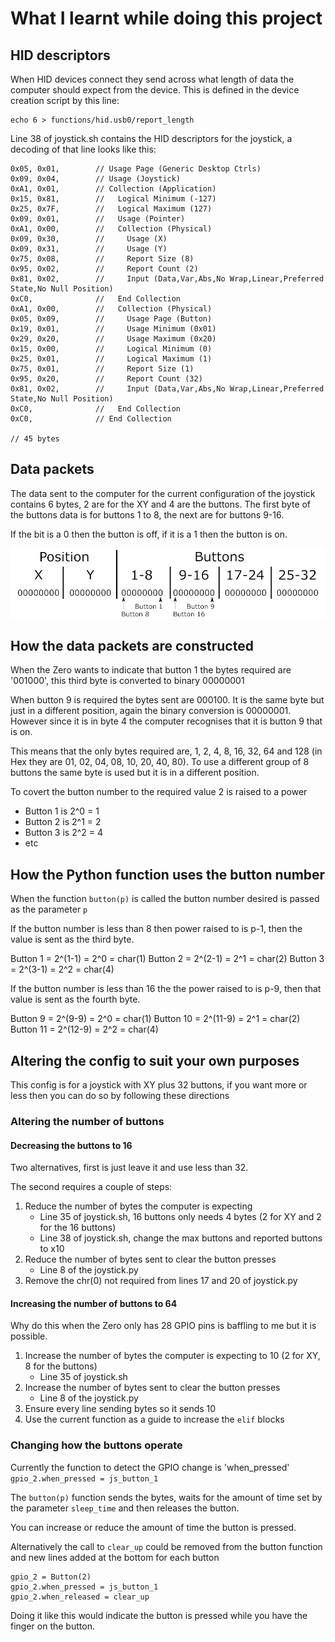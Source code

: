 # What I learnt while doing this project

## HID descriptors
When HID devices connect they send across what length of data the computer should expect from the device. This is defined in the device creation script by this line:
```
echo 6 > functions/hid.usb0/report_length
```

Line 38 of joystick.sh contains the HID descriptors for the joystick, a decoding of that line looks like this:
```
0x05, 0x01,        // Usage Page (Generic Desktop Ctrls)
0x09, 0x04,        // Usage (Joystick)
0xA1, 0x01,        // Collection (Application)
0x15, 0x81,        //   Logical Minimum (-127)
0x25, 0x7F,        //   Logical Maximum (127)
0x09, 0x01,        //   Usage (Pointer)
0xA1, 0x00,        //   Collection (Physical)
0x09, 0x30,        //     Usage (X)
0x09, 0x31,        //     Usage (Y)
0x75, 0x08,        //     Report Size (8)
0x95, 0x02,        //     Report Count (2)
0x81, 0x02,        //     Input (Data,Var,Abs,No Wrap,Linear,Preferred State,No Null Position)
0xC0,              //   End Collection
0xA1, 0x00,        //   Collection (Physical)
0x05, 0x09,        //     Usage Page (Button)
0x19, 0x01,        //     Usage Minimum (0x01)
0x29, 0x20,        //     Usage Maximum (0x20)
0x15, 0x00,        //     Logical Minimum (0)
0x25, 0x01,        //     Logical Maximum (1)
0x75, 0x01,        //     Report Size (1)
0x95, 0x20,        //     Report Count (32)
0x81, 0x02,        //     Input (Data,Var,Abs,No Wrap,Linear,Preferred State,No Null Position)
0xC0,              //   End Collection
0xC0,              // End Collection

// 45 bytes
```

## Data packets
The data sent to the computer for the current configuration of the joystick contains 6 bytes, 2 are for the XY and 4 are the buttons. The first byte of the buttons data is for buttons 1 to 8, the next are for buttons 9-16.

If the bit is a 0 then the button is off, if it is a 1 then the button is on.

![Joystick device](/images/04-data.png)

## How the data packets are constructed
When the Zero wants to indicate that button 1 the bytes required are '001000', this third byte is converted to binary
00000001

When button 9 is required the bytes sent are 000100. It is the same byte but just in a different position, again the binary conversion is 00000001. However since it is in byte 4 the computer recognises that it is button 9 that is on.

This means that the only bytes required are, 1, 2, 4, 8, 16, 32, 64 and 128 (in Hex they are 01, 02, 04, 08, 10, 20, 40, 80). To use a different group of 8 buttons the same byte is used but it is in a different position.

To covert the button number to the required value 2 is raised to a power
- Button 1 is 2^0 = 1
- Button 2 is 2^1 = 2
- Button 3 is 2^2 = 4
- etc

## How the Python function uses the button number
When the function ```button(p)``` is called the button number desired is passed as the parameter ```p```

If the button number is less than 8 then power raised to is p-1, then the value is sent as the third byte.

Button 1 = 2^(1-1) = 2^0 = char(1)
Button 2 = 2^(2-1) = 2^1 = char(2)
Button 3 = 2^(3-1) = 2^2 = char(4)

If the button number is less than 16 the the power raised to is p-9, then that value is sent as the fourth byte.

Button 9 = 2^(9-9) = 2^0 = char(1)
Button 10 = 2^(11-9) = 2^1 = char(2)
Button 11 = 2^(12-9) = 2^2 = char(4)


## Altering the config to suit your own purposes
This config is for a joystick with XY plus 32 buttons, if you want more or less then you can do so by following these directions

### Altering the number of buttons
#### Decreasing the buttons to 16
Two alternatives, first is just leave it and use less than 32.

The second requires a couple of steps:
1. Reduce the number of bytes the computer is expecting
   - Line 35 of joystick.sh, 16 buttons only needs 4 bytes (2 for XY and 2 for the 16 buttons)
   - Line 38 of joystick.sh, change the max buttons and reported buttons to x10
1. Reduce the number of bytes sent to clear the button presses
   - Line 8 of the joystick.py
1. Remove the chr(0) not required from lines 17 and 20 of joystick.py

#### Increasing the number of buttons to 64
Why do this when the Zero only has 28 GPIO pins is baffling to me but it is possible.

1. Increase the number of bytes the computer is expecting to 10 (2 for XY, 8 for the buttons)
   - Line 35 of joystick.sh
1. Increase the number of bytes sent to clear the button presses
   - Line 8 of the joystick.py
1. Ensure every line sending bytes so it sends 10
1. Use the current function as a guide to increase the ```elif``` blocks

### Changing how the buttons operate
Currently the function to detect the GPIO change is 'when_pressed'
```gpio_2.when_pressed = js_button_1```

The ```button(p)``` function sends the bytes, waits for the amount of time set by the parameter ```sleep_time``` and then releases the button.

You can increase or reduce the amount of time the button is pressed.

Alternatively the call to ```clear_up``` could be removed from the button function and new lines added at the bottom for each button

```
gpio_2 = Button(2)
gpio_2.when_pressed = js_button_1
gpio_2.when_released = clear_up
```

Doing it like this would indicate the button is pressed while you have the finger on the button.